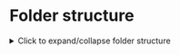 # Folder structure


<details>
<summary>Click to expand/collapse folder structure</summary>

root/
├── FIDIC-red-book/
│   ├── red-book-mdb-harmonised-edition.pdf    # original file
│   ├── red-book-mdb-harmonised-edition.md     # converted from PDF with OCR
│   └── red-book-mdb-harmonised-edition-chunked.csv    # chunked into 96 segments from the .md file
│
├── Bahamar-case-NY-court/
│   ├── Bahamar-case-Docket1-SummonsAndCompliant.pdf    # original file
│   └── bahamar-case-full-text.txt    # Docket01, plaintiff's complaint, converted from PDF
│
├── test-data/
│   └── testdata-bahamar-case.txt    # Short state of the case and Parties
│
├── LICENSE
└── README.md

</details>